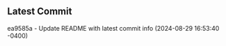 
## Latest Commit
ea9585a - Update README with latest commit info (2024-08-29 16:53:40 -0400) <Yunxi-Zhou>
